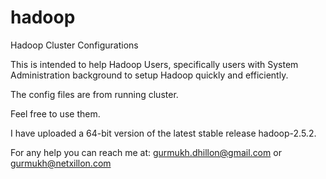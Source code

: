 hadoop
======

Hadoop Cluster Configurations

This is intended to help Hadoop Users, specifically users with System Administration background to setup Hadoop quickly and efficiently.

The config files are from running cluster.

Feel free to use them.

I have uploaded a 64-bit version of the latest stable release hadoop-2.5.2.

For any help you can reach me at: gurmukh.dhillon@gmail.com or gurmukh@netxillon.com
